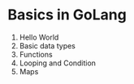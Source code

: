 # Basics in GoLang

1. Hello World
2. Basic data types
3. Functions
4. Looping and Condition
5. Maps
